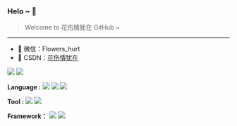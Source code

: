 ### Helo ~ 👋

> Welcome to 花伤情犹在 GitHub ~

---

- 💬 微信：Flowers_hurt
- 🌱 CSDN：[花伤情犹在](https://blog.csdn.net/qq_31762741)

![](https://github-readme-stats.vercel.app/api?username=lvcongzheng520&bg_color=15,e96443,904e95&text_color=fff&title_color=fff&show_icons=true&icon_color=fff)
![](https://github-readme-stats.vercel.app/api/top-langs/?username=lvcongzheng520&layout=compact)

**Language :** 
![](https://img.shields.io/badge/Java-8-yellow)
![](https://img.shields.io/badge/Python-3-blue)
![](https://img.shields.io/badge/C%23-.NET6-skyblue)

**Tool :**
![](https://img.shields.io/badge/IDEA-2022.1-purple)
![](https://img.shields.io/badge/Visual%20Studio-2022-blueviolet)

**Framework：**
![](https://img.shields.io/badge/SpringBoot-2.x-brightgreen)
![](https://img.shields.io/badge/MyBatis%20Plus-3.5.x-critical)


